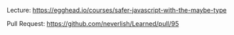 Lecture: https://egghead.io/courses/safer-javascript-with-the-maybe-type

Pull Request: https://github.com/neverlish/Learned/pull/95
